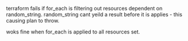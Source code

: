 terraform fails if for_each is filtering out resources dependent on random_string. random_string cant yeild a result before it is applies - this causing plan to throw.

woks fine when for_each is applied to all resources set.